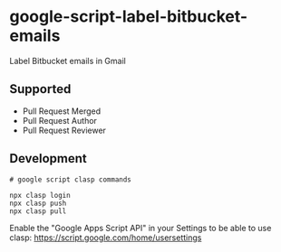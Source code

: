 # google-script-label-bitbucket-emails

Label Bitbucket emails in Gmail

## Supported
- Pull Request Merged
- Pull Request Author
- Pull Request Reviewer

## Development

```
# google script clasp commands

npx clasp login
npx clasp push
npx clasp pull
```

Enable the "Google Apps Script API" in your Settings to be able to use clasp: https://script.google.com/home/usersettings
